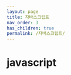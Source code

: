 ```yaml
---
layout: page
title: 자바스크립트
nav_order: 3
has_children: true
permalink: /자바스크립트/
---
```


# javascript